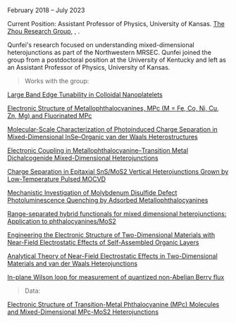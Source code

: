 February 2018 – July 2023 

Current Position: Assistant Professor of Physics, University of Kansas. <a href="https://sites.google.com/view/zhougroup">The Zhou Research Group</a>, <a href="https://www.linkedin.com/in/qunfei-zhou-746a9241/"><i class="fa-brands fa-linkedin-in"></i>
</a>, <a href="https://scholar.google.com/citations?user=vvOmCYYAAAAJ"><i class="ai ai-google-scholar-square ai-3x"></i></a>.

Qunfei's research focused on understanding mixed-dimensional heterojunctions as part of the Northwestern MRSEC. Qunfei joined the group from a postdoctoral position at the University of Kentucky and left as an Assistant Professor of Physics, University of Kansas.

> Works with the group:

<a href="https://doi.org/10.1021/acs.nanolett.9b02645">Large Band Edge Tunability in Colloidal Nanoplatelets</a>

<a href="https://doi.org/10.1021/acs.jpca.0c10766">Electronic Structure of Metallophthalocyanines, MPc (M = Fe, Co, Ni, Cu, Zn, Mg) and Fluorinated MPc</a>

<a href="https://doi.org/10.1021/acsnano.9b09661">Molecular-Scale Characterization of Photoinduced Charge Separation in Mixed-Dimensional InSe–Organic van der Waals Heterostructures</a>

<a href="https://doi.org/10.1021/acsnano.8b09166">Electronic Coupling in Metallophthalocyanine–Transition Metal Dichalcogenide Mixed-Dimensional Heterojunctions</a>

<a href="https://pubs.acs.org/doi/abs/10.1021/acsami.9b14412">Charge Separation in Epitaxial SnS/MoS2 Vertical Heterojunctions Grown by Low-Temperature Pulsed MOCVD</a>

<a href="https://doi.org/10.1021/jacs.1c07795">Mechanistic Investigation of Molybdenum Disulfide Defect Photoluminescence Quenching by Adsorbed Metallophthalocyanines</a>

<a href="https://doi.org/10.1063/5.0052619">Range-separated hybrid functionals for mixed dimensional heterojunctions: Application to phthalocyanines/MoS2</a>

<a href="https://arxiv.org/abs/2109.09990">Engineering the Electronic Structure of Two-Dimensional Materials with Near-Field Electrostatic Effects of Self-Assembled Organic Layers</a>

<a href="https://arxiv.org/abs/2205.04606">Analytical Theory of Near-Field Electrostatic Effects in Two-Dimensional Materials and van der Waals Heterojunctions</a>

<a href="https://doi.org/10.1103/PhysRevB.109.195149">In-plane Wilson loop for measurement of quantized non-Abelian Berry flux</a>

> Data:

<a href="https://materialsdatafacility.org/detail/phthalocyanine_mos2_v1.1?type=dataset"> Electronic Structure of Transition-Metal Phthalocyanine (MPc) Molecules and Mixed-Dimensional MPc-MoS2 Heterojunctions </a>

